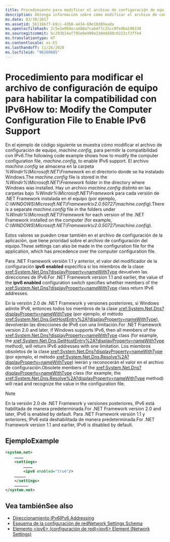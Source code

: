 ```yaml
---
title: Procedimiento para modificar el archivo de configuración de equipo para habilitar la compatibilidad con IPv6
description: Obtenga información sobre cómo modificar el archivo de configuración de equipo, machine.config, para permitir la compatibilidad con IPv6 en .NET Framework.
ms.date: 03/30/2017
ms.assetid: 5611b677-b9cc-43b8-a434-60e18d89aada
ms.openlocfilehash: 2c5e3e094eca480a7cab4f7c25cc0fedba196338
ms.sourcegitcommit: bc293b14af795e0e999e3304dd40c0222cf2ffe4
ms.translationtype: HT
ms.contentlocale: es-ES
ms.lasthandoff: 11/26/2020
ms.locfileid: "96269605"
---
```

# <a name="how-to-modify-the-computer-configuration-file-to-enable-ipv6-support"></a><span data-ttu-id="fe9bc-103">Procedimiento para modificar el archivo de configuración de equipo para habilitar la compatibilidad con IPv6</span><span class="sxs-lookup"><span data-stu-id="fe9bc-103">How to: Modify the Computer Configuration File to Enable IPv6 Support</span></span>

<span data-ttu-id="fe9bc-104">En el ejemplo de código siguiente se muestra cómo modificar el archivo de configuración de equipo, *machine.config*, para permitir la compatibilidad con IPv6.</span><span class="sxs-lookup"><span data-stu-id="fe9bc-104">The following code example shows how to modify the computer configuration file, *machine.config*, to enable IPv6 support.</span></span> <span data-ttu-id="fe9bc-105">El archivo *machine.config* se almacena en la carpeta *%Windir%\Microsoft.NET\Framework* en el directorio donde se ha instalado Windows.</span><span class="sxs-lookup"><span data-stu-id="fe9bc-105">The *machine.config* file is stored in the *%Windir%\Microsoft.NET\Framework* folder in the directory where Windows was installed.</span></span> <span data-ttu-id="fe9bc-106">Hay un archivo *machine.config* distinto en las carpetas bajo *%Windir%\Microsoft.NET\Framework* para cada versión de .NET Framework instalada en el equipo (por ejemplo, *C:\WINDOWS\Microsoft.NET\Framework\v2.0.50727\machine.config*).</span><span class="sxs-lookup"><span data-stu-id="fe9bc-106">There is a separate *machine.config* file in the folders under *%Windir%\Microsoft.NET\Framework* for each version of the .NET Framework installed on the computer (for example, *C:\WINDOWS\Microsoft.NET\Framework\v2.0.50727\machine.config*).</span></span>  
  
 <span data-ttu-id="fe9bc-107">Estos valores se pueden crear también en el archivo de configuración de la aplicación, que tiene prioridad sobre el archivo de configuración del equipo.</span><span class="sxs-lookup"><span data-stu-id="fe9bc-107">These settings can also be made in the configuration file for the application, which has precedence over the computer configuration file.</span></span>  
  
 <span data-ttu-id="fe9bc-108">Para .NET Framework versión 1.1 y anterior, el valor del modificador de la configuración **ipv6 enabled** especifica si los miembros de la clase <xref:System.Net.Dns?displayProperty=nameWithType> devuelven las direcciones de IPv6.</span><span class="sxs-lookup"><span data-stu-id="fe9bc-108">For .NET Framework version 1.1 and earlier, the value of the **ipv6 enabled** configuration switch specifies whether members of the <xref:System.Net.Dns?displayProperty=nameWithType> class return IPv6 addresses.</span></span>  
  
 <span data-ttu-id="fe9bc-109">En la versión 2.0 de .NET Framework y versiones posteriores, si Windows admite IPv6, entonces todos los miembros de la clase <xref:System.Net.Dns?displayProperty=nameWithType> (por ejemplo, el método <xref:System.Net.Dns.GetHostEntry%2A?displayProperty=nameWithType>), devolverán las direcciones de IPv6 con una limitación.</span><span class="sxs-lookup"><span data-stu-id="fe9bc-109">For .NET Framework version 2.0 and later, if Windows supports IPv6, then all members of the <xref:System.Net.Dns?displayProperty=nameWithType> class (for example, the <xref:System.Net.Dns.GetHostEntry%2A?displayProperty=nameWithType> method), will return IPv6 addresses with one limitation.</span></span> <span data-ttu-id="fe9bc-110">Los miembros obsoletos de la clase <xref:System.Net.Dns?displayProperty=nameWithType> (por ejemplo, el método <xref:System.Net.Dns.Resolve%2A?displayProperty=nameWithType>) leerán y reconocerán el valor en el archivo de configuración.</span><span class="sxs-lookup"><span data-stu-id="fe9bc-110">Obsolete members of the <xref:System.Net.Dns?displayProperty=nameWithType> class (for example, the <xref:System.Net.Dns.Resolve%2A?displayProperty=nameWithType> method) will read and recognize the value in the configuration file.</span></span>  
  
> [!NOTE]
> <span data-ttu-id="fe9bc-111">En la versión 2.0 de .NET Framework y versiones posteriores, IPv6 está habilitada de manera predeterminada.</span><span class="sxs-lookup"><span data-stu-id="fe9bc-111">For .NET Framework version 2.0 and later, IPv6 is enabled by default.</span></span> <span data-ttu-id="fe9bc-112">Para .NET Framework versión 1.1 y anteriores, IPv6 está deshabilitada de manera predeterminada.</span><span class="sxs-lookup"><span data-stu-id="fe9bc-112">For .NET Framework version 1.1 and earlier, IPv6 is disabled by default.</span></span>  
  
## <a name="example"></a><span data-ttu-id="fe9bc-113">Ejemplo</span><span class="sxs-lookup"><span data-stu-id="fe9bc-113">Example</span></span>  
  
```xml  
<system.net>  
    …………  
    <settings>  
        …………  
        <ipv6 enabled="true"/>
    ……………  
    </settings>  
    ………………  
</system.net>  
```  
  
## <a name="see-also"></a><span data-ttu-id="fe9bc-114">Vea también</span><span class="sxs-lookup"><span data-stu-id="fe9bc-114">See also</span></span>

- [<span data-ttu-id="fe9bc-115">Direccionamiento IPv6</span><span class="sxs-lookup"><span data-stu-id="fe9bc-115">IPv6 Addressing</span></span>](ipv6-addressing.md)
- [<span data-ttu-id="fe9bc-116">Esquema de la configuración de red</span><span class="sxs-lookup"><span data-stu-id="fe9bc-116">Network Settings Schema</span></span>](../configure-apps/file-schema/network/index.md)
- [<span data-ttu-id="fe9bc-117">Elemento \<ipv6> (configuración de red)</span><span class="sxs-lookup"><span data-stu-id="fe9bc-117">\<ipv6> Element (Network Settings)</span></span>](../configure-apps/file-schema/network/ipv6-element-network-settings.md)
